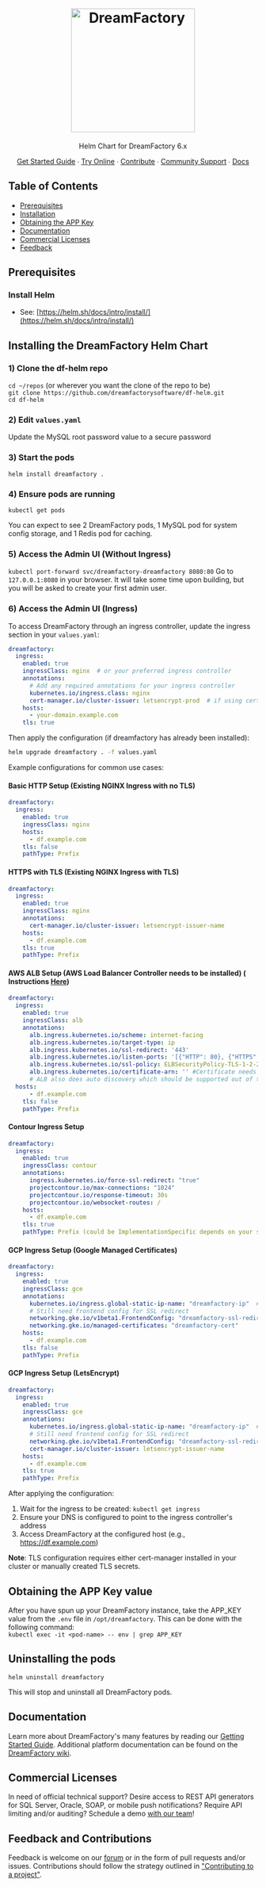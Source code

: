 <h1 align="center">
    <a href="https://dreamfactory.com/"><img src="https://raw.githubusercontent.com/dreamfactorysoftware/dreamfactory/master/readme/vertical-logo-fullcolor.png" alt="DreamFactory" width="250" /></a>
</h1>

<p align="center">
    Helm Chart for DreamFactory 6.x
</p>

<p align="center">
    <a href="http://guide.dreamfactory.com/">Get Started Guide</a> ∙ <a href="https://genie.dreamfactory.com">Try Online</a> ∙ <a 
href="https://github.com/dreamfactorysoftware/dreamfactory/blob/master/CONTRIBUTING.md">Contribute</a> ∙ <a href="http://community.dreamfactory.com/">Community Support</a> ∙ <a 
href="https://wiki.dreamfactory.com">Docs</a>
</p>

## Table of Contents

* <a href="#prerequisites">Prerequisites</a>
* <a href="#installation">Installation</a>
* <a href="#app-key">Obtaining the APP Key</a>
* <a href="#documentation">Documentation</a>
* <a href="#commercial">Commercial Licenses</a>
* <a href="#feedback">Feedback</a>

<a name="prerequisites"></a>
## Prerequisites

### Install Helm
- See: [https://helm.sh/docs/intro/install/](https://helm.sh/docs/intro/install/)

<a name="installation"></a>
## Installing the DreamFactory Helm Chart

### 1) Clone the df-helm repo
`cd ~/repos` (or wherever you want the clone of the repo to be)  
`git clone https://github.com/dreamfactorysoftware/df-helm.git`  
`cd df-helm`

### 2) Edit `values.yaml`
Update the MySQL root password value to a secure password

### 3) Start the pods
`helm install dreamfactory .`

### 4) Ensure pods are running
`kubectl get pods`

You can expect to see 2 DreamFactory pods, 1 MySQL pod for system config storage, and 1 Redis pod for caching.

### 5) Access the Admin UI (Without Ingress)
`kubectl port-forward svc/dreamfactory-dreamfactory 8080:80`
Go to `127.0.0.1:8080` in your browser. It will take some time upon building, but you will be asked to create your first admin user.

### 6) Access the Admin UI (Ingress)
To access DreamFactory through an ingress controller, update the ingress section in your `values.yaml`:

```yaml
dreamfactory:
  ingress:
    enabled: true
    ingressClass: nginx  # or your preferred ingress controller
    annotations:
      # Add any required annotations for your ingress controller
      kubernetes.io/ingress.class: nginx
      cert-manager.io/cluster-issuer: letsencrypt-prod  # if using cert-manager
    hosts:
      - your-domain.example.com
    tls: true
```

Then apply the configuration (if dreamfactory has already been installed):
```bash
helm upgrade dreamfactory . -f values.yaml
```

Example configurations for common use cases:

#### Basic HTTP Setup (Existing NGINX Ingress with no TLS)
```yaml
dreamfactory:
  ingress:
    enabled: true
    ingressClass: nginx
    hosts:
      - df.example.com
    tls: false
    pathType: Prefix
```

#### HTTPS with TLS (Existing NGINX Ingress with TLS)
```yaml
dreamfactory:
  ingress:
    enabled: true
    ingressClass: nginx
    annotations:
      cert-manager.io/cluster-issuer: letsencrypt-issuer-name
    hosts:
      - df.example.com
    tls: true
    pathType: Prefix
```

#### AWS ALB Setup (AWS Load Balancer Controller needs to be installed) ( Instructions  <a href="https://kubernetes-sigs.github.io/aws-load-balancer-controller/v2.2/deploy/installation/">Here</a>)
```yaml
dreamfactory:
  ingress:
    enabled: true
    ingressClass: alb
    annotations:
      alb.ingress.kubernetes.io/scheme: internet-facing
      alb.ingress.kubernetes.io/target-type: ip
      alb.ingress.kubernetes.io/ssl-redirect: '443'
      alb.ingress.kubernetes.io/listen-ports: '[{"HTTP": 80}, {"HTTPS":443}]'
      alb.ingress.kubernetes.io/ssl-policy: ELBSecurityPolicy-TLS-1-2-2017-01
      alb.ingress.kubernetes.io/certificate-arn: '' #Certificate needs to exist in AWS Certificate Manager, ALB does not work with letsencrypt
      # ALB also does auto discovery which should be supported out of the box with the ingress definition based on the documentation found <a href="https://kubernetes-sigs.github.io/aws-load-balancer-controller/v2.2/guide/ingress/cert_discovery/">Here</a>) 
  hosts:
      - df.example.com
    tls: false
    pathType: Prefix
```

#### Contour Ingress Setup
```yaml
dreamfactory:
  ingress:
    enabled: true
    ingressClass: contour
    annotations:
      ingress.kubernetes.io/force-ssl-redirect: "true"
      projectcontour.io/max-connections: "1024"
      projectcontour.io/response-timeout: 30s
      projectcontour.io/websocket-routes: /
    hosts:
      - df.example.com
    tls: true
    pathType: Prefix (could be ImplementationSpecific depends on your setup)
```

#### GCP Ingress Setup (Google Managed Certificates)
```yaml
dreamfactory:
  ingress:
    enabled: true
    ingressClass: gce
    annotations:
      kubernetes.io/ingress.global-static-ip-name: "dreamfactory-ip"  # Optional: if you want a static IP
      # Still need frontend config for SSL redirect
      networking.gke.io/v1beta1.FrontendConfig: "dreamfactory-ssl-redirect"
      networking.gke.io/managed-certificates: "dreamfactory-cert"
    hosts:
      - df.example.com
    tls: false
    pathType: Prefix
```

#### GCP Ingress Setup (LetsEncrypt)
```yaml
dreamfactory:
  ingress:
    enabled: true
    ingressClass: gce
    annotations:
      kubernetes.io/ingress.global-static-ip-name: "dreamfactory-ip"  # Optional: if you want a static IP
      # Still need frontend config for SSL redirect
      networking.gke.io/v1beta1.FrontendConfig: "dreamfactory-ssl-redirect"
      cert-manager.io/cluster-issuer: letsencrypt-issuer-name
    hosts:
      - df.example.com
    tls: true
    pathType: Prefix
```


After applying the configuration:
1. Wait for the ingress to be created: `kubectl get ingress`
2. Ensure your DNS is configured to point to the ingress controller's address
3. Access DreamFactory at the configured host (e.g., https://df.example.com)

**Note**: TLS configuration requires either cert-manager installed in your cluster or manually created TLS secrets.

<a name="app-key"></a>
## Obtaining the APP Key value
After you have spun up your DreamFactory instance, take the APP_KEY value from the `.env` file in `/opt/dreamfactory`. This can be done with the following command:<br>
`kubectl exec -it <pod-name> -- env | grep APP_KEY`

<a name="Uninstalling"></a>
## Uninstalling the pods

`helm uninstall dreamfactory`

This will stop and uninstall all DreamFactory pods.

<a name="documentation"></a>
## Documentation

Learn more about DreamFactory's many features by reading our [Getting Started Guide](http://guide.dreamfactory.com/).
Additional platform documentation can be found on the [DreamFactory wiki](http://wiki.dreamfactory.com).

<a name="commercial"></a>
## Commercial Licenses

In need of official technical support? Desire access to REST API generators for SQL Server, Oracle, SOAP, or mobile
push notifications? Require API limiting and/or auditing? Schedule a demo [with our team](https://www.dreamfactory.com/demo/)!

<a name="feedback"></a>
## Feedback and Contributions

Feedback is welcome on our [forum](http://community.dreamfactory.com/) or in the form of pull requests and/or issues. Contributions should follow the strategy outlined in ["Contributing to a 
project"](http://help.github.com/articles/fork-a-repo#contributing-to-a-project).
